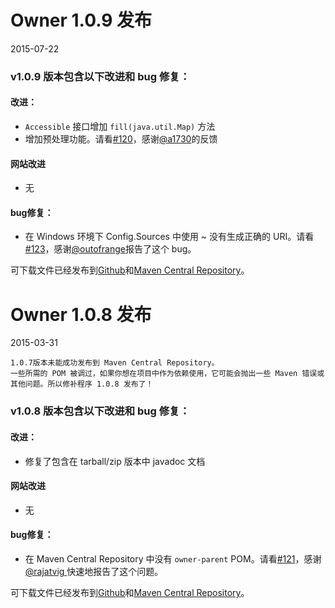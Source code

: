   
# Owner 1.0.9 发布
2015-07-22
### v1.0.9 版本包含以下改进和 bug 修复：
#### 改进：
* `Accessible` 接口增加 `fill(java.util.Map)` 方法
* 增加预处理功能。请看[#120](https://github.com/lviggiano/owner/issues/120)，感谢[@a1730](https://github.com/skarnet/s6)的反馈
  
#### 网站改进
* 无  
  
#### bug修复：
* 在 Windows 环境下 Config.Sources 中使用 ~ 没有生成正确的 URI。请看[#123](https://github.com/lviggiano/owner/issues/123)，感谢[@outofrange](https://github.com/lviggiano/owner/issues/123)报告了这个 bug。  
  
可下载文件已经发布到[Github](https://github.com/lviggiano/owner/releases/tag/owner-parent-1.0.9)和[Maven Central Repository](http://repo1.maven.org/maven2/org/aeonbits/owner/owner-assembly/1.0.9/)。
  
  

# Owner 1.0.8 发布  
2015-03-31  
```
1.0.7版本未能成功发布到 Maven Central Repository。
一些所需的 POM 被调过，如果你想在项目中作为依赖使用，它可能会抛出一些 Maven 错误或其他问题。所以修补程序 1.0.8 发布了！
```  
### v1.0.8 版本包含以下改进和 bug 修复：  
#### 改进：
* 修复了包含在 tarball/zip 版本中 javadoc 文档
  
#### 网站改进
* 无  
  
#### bug修复：
* 在 Maven Central Repository 中没有 `owner-parent` POM。请看[#121](https://github.com/lviggiano/owner/issues/121)，感谢[@rajatvig ](https://github.com/rajatvig)快速地报告了这个问题。
  
可下载文件已经发布到[Github](https://github.com/lviggiano/owner/releases/tag/owner-parent-1.0.9)和[Maven Central Repository](http://repo1.maven.org/maven2/org/aeonbits/owner/owner-assembly/1.0.9/)。  

  
